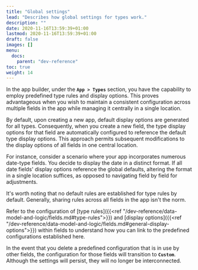 ```yaml
---
title: "Global settings"
lead: "Describes how global settings for types work."
description: ""
date: 2020-11-16T13:59:39+01:00
lastmod: 2020-11-16T13:59:39+01:00
draft: false
images: []
menu:
  docs:
    parent: "dev-reference"
toc: true
weight: 14
---
```


In the app builder, under the **`App > Types`** section, you have the capability to employ predefined type rules and display options. This proves advantageous when you wish to maintain a consistent configuration across multiple fields in the app while managing it centrally in a single location.

By default, upon creating a new app, default display options are generated for all types. Consequently, when you create a new field, the type display options for that field are automatically configured to reference the default type display options. This approach permits subsequent modifications to the display options of all fields in one central location.

For instance, consider a scenario where your app incorporates numerous date-type fields. You decide to display the date in a distinct format. If all date fields' display options reference the global defaults, altering the format in a single location suffices, as opposed to navigating field by field for adjustments.

It's worth noting that no default rules are established for type rules by default. Generally, sharing rules across all fields in the app isn't the norm.

Refer to the configuration of [type rules]({{<ref "/dev-reference/data-model-and-logic/fields.md#type-rules">}}) and [display options]({{<ref "/dev-reference/data-model-and-logic/fields.md#general-display-options">}}) within fields to understand how you can link to the predefined configurations established here.

In the event that you delete a predefined configuration that is in use by other fields, the configuration for those fields will transition to **`Custom`**. Although the settings will persist, they will no longer be interconnected.

